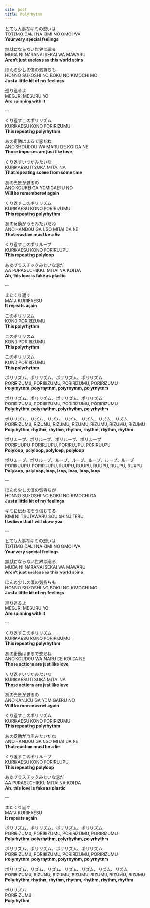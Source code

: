 ```yaml
---
site: post
title: Polyrhythm
---
```


とても大事なキミの想いは  
TOTEMO DAIJI NA KIMI NO OMOI WA  
**Your very special feelings**  

無駄にならない世界は廻る  
MUDA NI NARANAI SEKAI WA MAWARU  
**Aren't just useless as this world spins**  

ほんの少しの僕の気持ちも  
HONNO SUKOSHI NO BOKU NO KIMOCHI MO  
**Just a little bit of my feelings**  

巡り巡るよ  
MEGURI MEGURU YO  
**Are spinning with it**  

--

くり返すこのポリリズム  
KURIKAESU KONO PORIRIZUMU  
**This repeating polyrhythm**  

あの衝動はまるで恋だね  
ANO SHOUDOU WA MARU DE KOI DA NE  
**Those impulses are just like love**  

くり返すいつかみたいな  
KURIKAESU ITSUKA MITAI NA  
**That repeating scene from some time**  

あの光景が甦るの  
ANO KOUKEI GA YOMIGAERU NO  
**Will be remembered again**  

くり返すこのポリリズム  
KURIKAESU KONO PORIRIZUMU  
**This repeating polyrhythm**  

あの反動がうそみたいだね  
ANO HANDOU GA USO MITAI DA NE  
**That reaction must be a lie**  

くり返すこのポリループ  
KURIKAESU KONO PORIRUUPU  
**This repeating polyloop**  

ああプラスチックみたいな恋だ  
AA PURASUCHIKKU MITAI NA KOI DA  
**Ah, this love is fake as plastic**  

--

またくり返す  
MATA KURIKAESU  
**It repeats again**  

このポリリズム  
KONO PORIRIZUMU  
**This polyrhythm**  

このポリリズム  
KONO PORIRIZUMU  
**This polyrhythm**  

このポリリズム  
KONO PORIRIZUMU  
**This polyrhythm**  

ポリリズム、ポリリズム、ポリリズム、ポリリズム  
PORIRIZUMU, PORIRIZUMU, PORIRIZUMU, PORIRIZUMU  
**Polyrhythm, polyrhythm, polyrhythm, polyrhythm**  

ポリリズム、ポリリズム、ポリリズム、ポリリズム  
PORIRIZUMU, PORIRIZUMU, PORIRIZUMU, PORIRIZUMU  
**Polyrhythm, polyrhythm, polyrhythm, polyrhythm**  

ポリリズム、リズム、リズム、リズム、リズム、リズム、リズム  
PORIRIZUMU, RIZUMU, RIZUMU, RIZUMU, RIZUMU, RIZUMU, RIZUMU  
**Polyrhythm, rhythm, rhythm, rhythm, rhythm, rhythm, rhythm**  

ポリループ、ポリループ、ポリループ、ポリループ  
PORIRUUPU, PORIRUUPU, PORIRUUPU, PORIRUUPU  
**Polyloop, polyloop, polyloop, polyloop**  

ポリループ、ポリループ、ループ、ループ、ループ、ループ、ループ  
PORIRUUPU, PORIRUUPU, RUUPU, RUUPU, RUUPU, RUUPU, RUUPU  
**Polyloop, polyloop, loop, loop, loop, loop, loop**  

--

ほんの少しの僕の気持ちが  
HONNO SUKOSHI NO BOKU NO KIMOCHI GA  
**Just a little bit of my feelings**  

キミに伝わるそう信じてる  
KIMI NI TSUTAWARU SOU SHINJITERU  
**I believe that I will show you**  

--

とても大事なキミの想いは  
TOTEMO DAIJI NA KIMI NO OMOI WA  
**Your very special feelings**  

無駄にならない世界は廻る  
MUDA NI NARANAI SEKAI WA MAWARU  
**Aren't just useless as this world spins**  

ほんの少しの僕の気持ちも  
HONNO SUKOSHI NO BOKU NO KIMOCHI MO  
**Just a little bit of my feelings**  

巡り巡るよ  
MEGURI MEGURU YO  
**Are spinning with it**  

--

くり返すこのポリリズム  
KURIKAESU KONO PORIRIZUMU  
**This repeating polyrhythm**  

あの衝動はまるで恋だね  
ANO KOUDOU WA MARU DE KOI DA NE  
**Those actions are just like love**  

くり返すいつかみたいな  
KURIKAESU ITSUKA MITAI NA  
**Those actions are just like love**    

あの光景が甦るの  
ANO KANJOU GA YOMIGAERU NO  
**Will be remembered again**  

くり返すこのポリリズム  
KURIKAESU KONO PORIRIZUMU  
**This repeating polyrhythm**  

あの反動がうそみたいだね  
ANO HANDOU GA USO MITAI DA NE  
**That reaction must be a lie**  

くり返すこのポリループ  
KURIKAESU KONO PORIRUUPU  
**This repeating polyloop**  

ああプラスチックみたいな恋だ  
AA PURASUCHIKKU MITAI NA KOI DA  
**Ah, this love is fake as plastic**  

--

またくり返す  
MATA KURIKAESU  
**It repeats again**  

ポリリズム、ポリリズム、ポリリズム、ポリリズム  
PORIRIZUMU, PORIRIZUMU, PORIRIZUMU, PORIRIZUMU  
**Polyrhythm, polyrhythm, polyrhythm, polyrhythm**  

ポリリズム、ポリリズム、ポリリズム、ポリリズム  
PORIRIZUMU, PORIRIZUMU, PORIRIZUMU, PORIRIZUMU  
**Polyrhythm, polyrhythm, polyrhythm, polyrhythm**  

ポリリズム、リズム、リズム、リズム、リズム、リズム、リズム  
PORIRIZUMU, RIZUMU, RIZUMU, RIZUMU, RIZUMU, RIZUMU, RIZUMU  
**Polyrhythm, rhythm, rhythm, rhythm, rhythm, rhythm, rhythm**  

ポリリズム  
PORIRIZUMU  
**Polyrhythm**  
